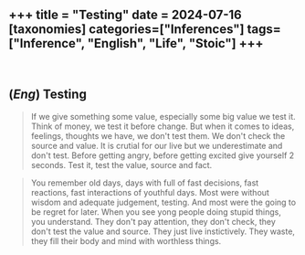 +++
title = "Testing"
date = 2024-07-16
[taxonomies]
categories=["Inferences"]
tags=["Inference", "English", "Life", "Stoic"]
+++
---
<br>

## (*Eng*) Testing
> If we give something some value, especially some big value we test it. Think of money, we test it before change. But when it comes to ideas, feelings, thoughts we have, we don't test them. We don't check the source and value. It is crutial for our live but we underestimate and don't test. Before getting angry, before getting excited give yourself 2 seconds. Test it, test the value, source and fact.

> You remember old days, days with full of fast decisions, fast reactions, fast interactions of youthful days. Most were without wisdom and adequate judgement, testing. And most were the going to be regret for later. When you see yong people doing stupid things, you understand. They don't pay attention, they don't check, they don't test the value and source. They just live instictively. They waste, they fill their body and mind with worthless things.
